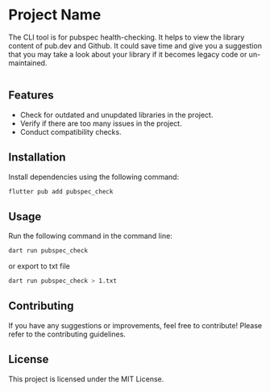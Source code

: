 # Project Name

The CLI tool is for pubspec health-checking. It helps to view the library content of pub.dev and Github. It could save time and give you a suggestion that you may take a look about your library if it becomes legacy code or un-maintained.

<img src="https://raw.githubusercontent.com/AKI-YU/pubspec_check/master/screenshot.png" alt="" />

## Features

- Check for outdated and unupdated libraries in the project.
- Verify if there are too many issues in the project.
- Conduct compatibility checks.

## Installation

Install dependencies using the following command:

```bash
flutter pub add pubspec_check
```

## Usage
Run the following command in the command line:

```bash
dart run pubspec_check
```

or export to txt file


```bash
dart run pubspec_check > 1.txt
```

## Contributing
If you have any suggestions or improvements, feel free to contribute! Please refer to the contributing guidelines.

## License
This project is licensed under the MIT License.
